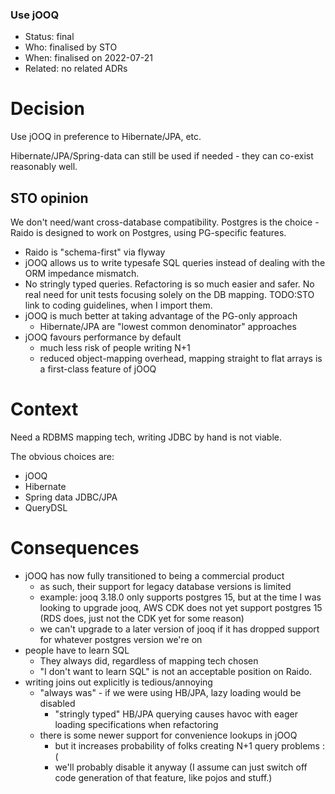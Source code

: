 ### Use jOOQ

* Status: final
* Who:  finalised by STO
* When: finalised on 2022-07-21
* Related: no related ADRs


# Decision

Use jOOQ in preference to Hibernate/JPA, etc.

Hibernate/JPA/Spring-data can still be used if needed - they can co-exist 
reasonably well.


## STO opinion

We don't need/want cross-database compatibility.  Postgres is the choice - 
Raido is designed to work on Postgres, using PG-specific features.


* Raido is "schema-first" via flyway
* jOOQ allows us to write typesafe SQL queries instead of dealing with the 
  ORM impedance mismatch.  
* No stringly typed queries.  Refactoring is so much easier and safer.
  No real need for unit tests focusing solely on the DB mapping.
  TODO:STO link to coding guidelines, when I import them.
* jOOQ is much better at taking advantage of the PG-only approach
  * Hibernate/JPA are "lowest common denominator" approaches
* jOOQ favours performance by default
  * much less risk of people writing N+1 
  * reduced object-mapping overhead, mapping straight to flat arrays is a 
  first-class feature of jOOQ


# Context

Need a RDBMS mapping tech, writing JDBC by hand is not viable. 

The obvious choices are:
* jOOQ
* Hibernate
* Spring data JDBC/JPA
* QueryDSL


# Consequences

* jOOQ has now fully transitioned to being a commercial product
  * as such, their support for legacy database versions is limited
  * example: jooq 3.18.0 only supports postgres 15, but at the time I was 
    looking to upgrade jooq, AWS CDK does not yet support postgres 15 (RDS 
    does, just not the CDK yet for some reason)
  * we can't upgrade to a later version of jooq if it has dropped support 
    for whatever postgres version we're on
* people have to learn SQL
  * They always did, regardless of mapping tech chosen
  * "I don't want to learn SQL" is not an acceptable position on Raido.
* writing joins out explicitly is tedious/annoying
  * "always was" - if we were using HB/JPA, lazy loading would be disabled 
    * "stringly typed" HB/JPA querying causes havoc with eager loading 
    specifications when refactoring
  * there is some newer support for convenience lookups in jOOQ
    * but it increases probability of folks creating N+1 query problems :(
    * we'll probably disable it anyway (I assume can just switch off code 
    generation of that feature, like pojos and stuff.)




